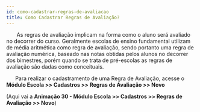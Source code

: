 ```yaml
---
id: como-cadastrar-regras-de-avaliacao
title: Como Cadastrar Regras de Avaliação?
---
```


&nbsp;&nbsp;&nbsp;&nbsp;&nbsp;&nbsp;&nbsp;As regras de avaliação implicam na forma como o aluno será avaliado no decorrer do curso. Geralmente escolas de ensino fundamental utilizam de média aritmética como regra de avaliação, sendo portanto uma regra de avaliação numérica, baseado nas notas obtidas pelos alunos no decorrer dos bimestres, porém quando se trata de pré-escolas as regras de avaliação são dadas como conceituais.

&nbsp;&nbsp;&nbsp;&nbsp;&nbsp;&nbsp;Para realizar o cadastramento de uma Regra de Avaliação, acesse o **Módulo Escola >> Cadastros >> Regras de Avaliação >> Novo**

(Aqui vai a **Animação 30 - Módulo Escola >> Cadastros >> Regras de Avaliação >> Novo**)